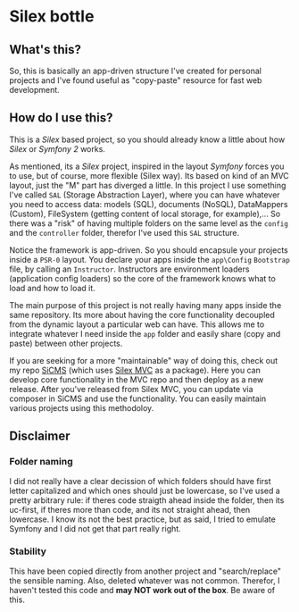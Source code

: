 # Silex bottle

## What's this?

So, this is basically an app-driven structure I've created for personal projects and I've found useful as "copy-paste" resource for fast web development.

## How do I use this?

This is a *Silex* based project, so you should already know a little about how *Silex* or *Symfony 2* works.

As mentioned, its a *Silex* project, inspired in the layout *Symfony* forces you to use, but of course, more flexible (Silex way). Its based on kind of an MVC layout, just the "M" part has diverged a little. In this project I use something I've called `SAL` (Storage Abstraction Layer), where you can have whatever you need to access data: models (SQL), documents (NoSQL), DataMappers (Custom), FileSystem (getting content of local storage, for example),... So there was a "risk" of having multiple folders on the same level as the `config` and the `controller` folder, therefor I've used this `SAL` structure.

Notice the framework is app-driven. So you should encapsule your projects inside a `PSR-0` layout. You declare your apps inside the `app\Config` `Bootstrap` file, by calling an `Instructor`. Instructors are environment loaders (application config loaders) so the core of the framework knows what to load and how to load it.

The main purpose of this project is not really having many apps inside the same repository. Its more about having the core functionality decoupled from the dynamic layout a particular web can have. This allows me to integrate whatever I need inside the `app` folder and easily share (copy and paste) between other projects.

If you are seeking for a more "maintainable" way of doing this, check out my repo [SiCMS](https://github.com/topikito/SiCMS) (which uses [Silex MVC](https://github.com/topikito/Silex-MVC) as a package). Here you can develop core functionality in the MVC repo and then deploy as a new release. After you've released from Silex MVC, you can update via composer in SiCMS and use the functionality. You can easily maintain various projects using this methodoloy.

## Disclaimer

### Folder naming
I did not really have a clear decission of which folders should have first letter capitalized and which ones should just be lowercase, so I've used a pretty arbitrary rule: if theres code straigth ahead inside the folder, then its uc-first, if theres more than code, and its not straight ahead, then lowercase. I know its not the best  practice, but as said, I tried to emulate Symfony and I did not get that part really right.

### Stability
This have been copied directly from another project and "search/replace" the sensible naming. Also, deleted whatever was not common. Therefor, I haven't tested this code and __may NOT work out of the box__. Be aware of this.
 